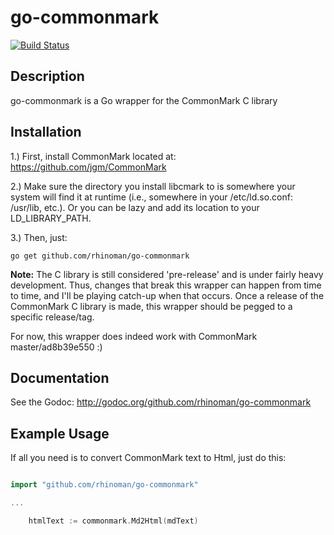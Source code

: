 go-commonmark
=======


[![Build Status](https://travis-ci.org/rhinoman/go-commonmark.svg?branch=master)](https://travis-ci.org/rhinoman/go-commonmark)

Description
-----------

go-commonmark is a Go wrapper for the CommonMark C library


Installation
------------

1.) First, install CommonMark located at: https://github.com/jgm/CommonMark

2.) Make sure the directory you install libcmark to is somewhere your system will find it at runtime (i.e., somewhere in your /etc/ld.so.conf: /usr/lib, etc.).  Or you can be lazy and add its location to your LD_LIBRARY_PATH. 

3.) Then, just:

```
go get github.com/rhinoman/go-commonmark
```

**Note:**  The C library is still considered 'pre-release' and is under fairly heavy development.  Thus, changes that break this wrapper can happen from time to time, and I'll be playing catch-up when that occurs.  Once a release of the CommonMark C library is made, this wrapper should be pegged to a specific release/tag.

For now, this wrapper does indeed work with CommonMark master/ad8b39e550 :)

Documentation
-------------

See the Godoc: http://godoc.org/github.com/rhinoman/go-commonmark


Example Usage
-------------
If all you need is to convert CommonMark text to Html, just do this:

```go

import "github.com/rhinoman/go-commonmark"

...

	htmlText := commonmark.Md2Html(mdText)  

```
